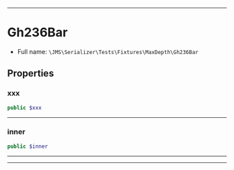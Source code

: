***

# Gh236Bar

* Full name: `\JMS\Serializer\Tests\Fixtures\MaxDepth\Gh236Bar`

## Properties

### xxx

```php
public $xxx
```

***

### inner

```php
public $inner
```

***



***

